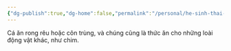 ```yaml
---
{"dg-publish":true,"dg-home":false,"permalink":"/personal/he-sinh-thai-ao-ca/ca-trong-ao/","dgPassFrontmatter":true,"noteIcon":"","updated":"2025-01-14T22:15:37.512+07:00"}
---
```


Cá ăn rong rêu hoặc côn trùng, và chúng cũng là thức ăn cho những loài động vật khác, như chim.